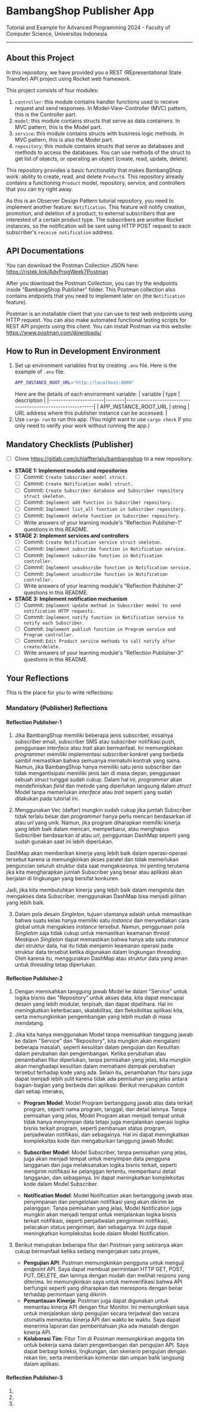 # BambangShop Publisher App
Tutorial and Example for Advanced Programming 2024 - Faculty of Computer Science, Universitas Indonesia

---

## About this Project
In this repository, we have provided you a REST (REpresentational State Transfer) API project using Rocket web framework.

This project consists of four modules:
1.  `controller`: this module contains handler functions used to receive request and send responses.
    In Model-View-Controller (MVC) pattern, this is the Controller part.
2.  `model`: this module contains structs that serve as data containers.
    In MVC pattern, this is the Model part.
3.  `service`: this module contains structs with business logic methods.
    In MVC pattern, this is also the Model part.
4.  `repository`: this module contains structs that serve as databases and methods to access the databases.
    You can use methods of the struct to get list of objects, or operating an object (create, read, update, delete).

This repository provides a basic functionality that makes BambangShop work: ability to create, read, and delete `Product`s.
This repository already contains a functioning `Product` model, repository, service, and controllers that you can try right away.

As this is an Observer Design Pattern tutorial repository, you need to implement another feature: `Notification`.
This feature will notify creation, promotion, and deletion of a product, to external subscribers that are interested of a certain product type.
The subscribers are another Rocket instances, so the notification will be sent using HTTP POST request to each subscriber's `receive notification` address.

## API Documentations

You can download the Postman Collection JSON here: https://ristek.link/AdvProgWeek7Postman

After you download the Postman Collection, you can try the endpoints inside "BambangShop Publisher" folder.
This Postman collection also contains endpoints that you need to implement later on (the `Notification` feature).

Postman is an installable client that you can use to test web endpoints using HTTP request.
You can also make automated functional testing scripts for REST API projects using this client.
You can install Postman via this website: https://www.postman.com/downloads/

## How to Run in Development Environment
1.  Set up environment variables first by creating `.env` file.
    Here is the example of `.env` file:
    ```bash
    APP_INSTANCE_ROOT_URL="http://localhost:8000"
    ```
    Here are the details of each environment variable:
    | variable              | type   | description                                                |
    |-----------------------|--------|------------------------------------------------------------|
    | APP_INSTANCE_ROOT_URL | string | URL address where this publisher instance can be accessed. |
2.  Use `cargo run` to run this app.
    (You might want to use `cargo check` if you only need to verify your work without running the app.)

## Mandatory Checklists (Publisher)
-   [ ] Clone https://gitlab.com/ichlaffterlalu/bambangshop to a new repository.
-   **STAGE 1: Implement models and repositories**
    -   [ ] Commit: `Create Subscriber model struct.`
    -   [ ] Commit: `Create Notification model struct.`
    -   [ ] Commit: `Create Subscriber database and Subscriber repository struct skeleton.`
    -   [ ] Commit: `Implement add function in Subscriber repository.`
    -   [ ] Commit: `Implement list_all function in Subscriber repository.`
    -   [ ] Commit: `Implement delete function in Subscriber repository.`
    -   [ ] Write answers of your learning module's "Reflection Publisher-1" questions in this README.
-   **STAGE 2: Implement services and controllers**
    -   [ ] Commit: `Create Notification service struct skeleton.`
    -   [ ] Commit: `Implement subscribe function in Notification service.`
    -   [ ] Commit: `Implement subscribe function in Notification controller.`
    -   [ ] Commit: `Implement unsubscribe function in Notification service.`
    -   [ ] Commit: `Implement unsubscribe function in Notification controller.`
    -   [ ] Write answers of your learning module's "Reflection Publisher-2" questions in this README.
-   **STAGE 3: Implement notification mechanism**
    -   [ ] Commit: `Implement update method in Subscriber model to send notification HTTP requests.`
    -   [ ] Commit: `Implement notify function in Notification service to notify each Subscriber.`
    -   [ ] Commit: `Implement publish function in Program service and Program controller.`
    -   [ ] Commit: `Edit Product service methods to call notify after create/delete.`
    -   [ ] Write answers of your learning module's "Reflection Publisher-3" questions in this README.

## Your Reflections
This is the place for you to write reflections:

### Mandatory (Publisher) Reflections

#### Reflection Publisher-1
1. Jika BambangShop memiliki beberapa jenis subscriber, misalnya subscriber email, subscriber SMS atau subscriber notifikasi push, penggunaan _interface_ atau _trait_ akan bermanfaat. Ini memungkinkan _programmer_ memiliki implementasi subscriber konkret yang berbeda sambil memastikan bahwa semuanya mematuhi kontrak yang sama. Namun, jika BambangShop hanya memiliki satu jenis subscriber dan tidak mengantisipasi memiliki jenis lain di masa depan, penggunaan sebuah _struct_ tunggal sudah cukup. Dalam hal ini, _programmer_ akan mendefinisikan _field_ dan metode yang diperlukan langsung dalam _struct_ Model tanpa memerlukan _interface_ atau _trait_ seperti yang sudah dilakukan pada tutorial ini.

2. Menggunakan Vec (daftar) mungkin sudah cukup jika jumlah Subscriber tidak terlalu besar dan _programmer_ hanya perlu mencari berdasarkan _id_ atau _url_ yang unik. Namun, jika program diharapkan memiliki kinerja yang lebih baik dalam mencari, memperbarui, atau menghapus Subscriber berdasarkan _id_ atau _url_, penggunaan DashMap seperti yang sudah gunakan saat ini lebih diperlukan.

DashMap akan memberikan kinerja yang lebih baik dalam operasi-operasi tersebut karena ia memungkinkan akses paralel dan tidak memerlukan penguncian seluruh struktur data saat mengaksesnya. Ini penting terutama jika kita mengharapkan jumlah Subscriber yang besar atau aplikasi akan berjalan di lingkungan yang bersifat konkuren.

Jadi, jika kita membutuhkan kinerja yang lebih baik dalam mengelola dan mengakses data Subscriber, menggunakan DashMap bisa menjadi pilihan yang lebih baik.

3. Dalam pola desain _Singleton_, tujuan utamanya adalah untuk memastikan bahwa suatu kelas hanya memiliki satu _instance_ dan menyediakan cara global untuk mengakses _instance_ tersebut. Namun, penggunaan pola _Singleton_ saja tidak cukup untuk memastikan keamanan _thread_. Meskipun _Singleton_ dapat memastikan bahwa hanya ada satu _instance_ dari struktur data, hal itu tidak menjamin keamanan operasi pada struktur data tersebut ketika digunakan dalam lingkungan _threading_. Oleh karena itu, menggunakan DashMap atau struktur data yang aman untuk _threading_ tetap diperlukan.

#### Reflection Publisher-2
1. Dengan memisahkan tanggung jawab Model ke dalam "Service" untuk logika bisnis dan "Repository" untuk akses data, kita dapat mencapai desain yang lebih modular, terpisah, dan dapat dipelihara. Hal ini meningkatkan keterbacaan, skalabilitas, dan fleksibilitas aplikasi kita, serta memungkinkan pengembangan yang lebih mudah di masa mendatang.

2. Jika kita hanya menggunakan Model tanpa memisahkan tanggung jawab ke dalam "Service" dan "Repository", kita mungkin akan mengalami beberapa masalah, seperti kesulitan dalam pengujian dan Kesulitan dalam perubahan dan pengembangan. Ketika perubahan atau penambahan fitur diperlukan, tanpa pemisahan yang jelas, kita mungkin akan menghadapi kesulitan dalam memahami dampak perubahan tersebut terhadap kode yang ada. Selain itu, penambahan fitur baru juga dapat menjadi lebih sulit karena tidak ada pemisahan yang jelas antara bagian-bagian yang berbeda dari aplikasi. Berikut merupakan contoh dari setiap interaksi,

    -  **Program Model**: Model Program bertanggung jawab atas data terkait program, seperti nama program, tanggal, dan detail lainnya. Tanpa pemisahan yang jelas, Model Program akan menjadi tempat untuk tidak hanya menyimpan data tetapi juga menjalankan operasi logika bisnis terkait program, seperti pembaruan status program, penjadwalan notifikasi, dan sebagainya. Hal ini dapat meningkatkan kompleksitas kode dan mengaburkan tanggung jawab Model.

    - **Subscriber Model**: Model Subscriber, tanpa pemisahan yang jelas, juga akan menjadi tempat untuk menyimpan data pengguna langganan dan juga melaksanakan logika bisnis terkait, seperti mengirim notifikasi ke pelanggan tertentu, memperbarui detail langganan, dan sebagainya. Ini dapat meningkatkan kompleksitas kode dalam Model Subscriber.

    - **Notification Model**: Model Notification akan bertanggung jawab atas penyimpanan dan pengelolaan notifikasi yang akan dikirim ke pelanggan. Tanpa pemisahan yang jelas, Model Notification juga mungkin akan menjadi tempat untuk menjalankan logika bisnis terkait notifikasi, seperti penjadwalan pengiriman notifikasi, pelacakan status pengiriman, dan sebagainya. Ini juga dapat meningkatkan kompleksitas kode dalam Model Notification.

3. Berikut merupakan beberapa fitur dari Postman yang sekiranya akan cukup bermanfaat ketika sedang mengerjakan satu proyek,
    - **Pengujian API**: Postman memungkinkan pengguna untuk menguji _endpoint_ API. Saya dapat membuat permintaan HTTP GET, POST, PUT, DELETE, dan lainnya dengan mudah dan melihat respons yang diterima. Ini memungkinkan saya untuk memverifikasi bahwa API berfungsi seperti yang diharapkan dan merespons dengan benar terhadap permintaan yang dikirim.
    - **Pemantauan Kinerja**: Postman juga dapat digunakan untuk memantau kinerja API dengan fitur Monitor. Ini memungkinkan saya untuk menjalankan skrip pengujian secara terjadwal dan secara otomatis memantau kinerja API dari waktu ke waktu. Saya dapat menerima laporan dan pemberitahuan jika ada masalah dengan kinerja API.
    - **Kolaborasi Tim**: Fitur Tim di Postman memungkinkan anggota tim untuk bekerja sama dalam pengembangan dan pengujian API. Saya dapat berbagi koleksi, lingkungan, dan skenario pengujian dengan rekan tim, serta memberikan komentar dan umpan balik langsung dalam aplikasi.

#### Reflection Publisher-3
1. 
2. 
3. 
